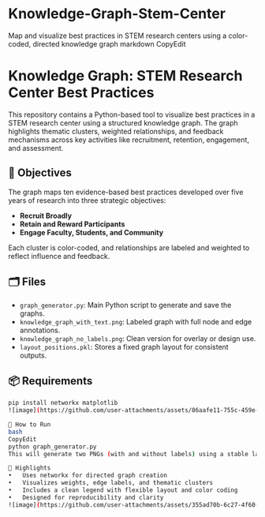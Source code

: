 # Knowledge-Graph-Stem-Center
Map and visualize best practices in STEM research centers using a color-coded, directed knowledge graph
markdown
CopyEdit
# Knowledge Graph: STEM Research Center Best Practices

This repository contains a Python-based tool to visualize best practices in a STEM research center using a structured knowledge graph. The graph highlights thematic clusters, weighted relationships, and feedback mechanisms across key activities like recruitment, retention, engagement, and assessment.

## 🎯 Objectives

The graph maps ten evidence-based best practices developed over five years of research into three strategic objectives:
- **Recruit Broadly**
- **Retain and Reward Participants**
- **Engage Faculty, Students, and Community**

Each cluster is color-coded, and relationships are labeled and weighted to reflect influence and feedback.

## 🗂 Files

- `graph_generator.py`: Main Python script to generate and save the graphs.
- `knowledge_graph_with_text.png`: Labeled graph with full node and edge annotations.
- `knowledge_graph_no_labels.png`: Clean version for overlay or design use.
- `layout_positions.pkl`: Stores a fixed graph layout for consistent outputs.

## 📦 Requirements

```bash
pip install networkx matplotlib
![image](https://github.com/user-attachments/assets/86aafe11-755c-459e-b42b-014b09625435)

🚀 How to Run
bash
CopyEdit
python graph_generator.py
This will generate two PNGs (with and without labels) using a stable layout saved in layout_positions.pkl.

🧠 Highlights
•	Uses networkx for directed graph creation
•	Visualizes weights, edge labels, and thematic clusters
•	Includes a clean legend with flexible layout and color coding
•	Designed for reproducibility and clarity
![image](https://github.com/user-attachments/assets/355ad70b-6c27-4f60-8f9e-d535da13d2f8)
